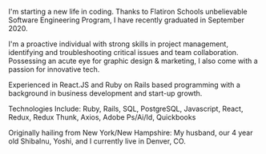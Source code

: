 I'm starting a new life in coding.  Thanks to Flatiron Schools unbelievable Software Engineering Program, I have recently graduated in September 2020.
                
I'm a proactive individual with strong skills in project management, identifying and troubleshooting critical issues and team collaboration. Possessing an acute eye for graphic design & marketing, I also come with a passion for innovative tech. 

Experienced in React.JS and Ruby on Rails based programming with a background in business development and start-up growth.

Technologies Include: Ruby, Rails, SQL, PostgreSQL, Javascript, React, Redux, Redux Thunk, Axios, Adobe Ps/Ai/Id, Quickbooks

Originally hailing from New York/New Hampshire: My husband, our 4 year old ShibaInu, Yoshi, and I currently live in Denver, CO.                
